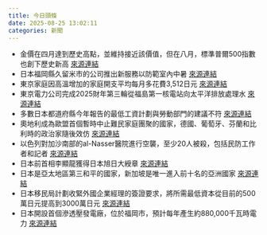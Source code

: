 ```yaml
---
title: 今日頭條
date: 2025-08-25 13:02:11
categories: 新聞            
---
```

- 金價在四月達到歷史高點，並維持接近該價值，但在八月，標準普爾500指數也創下歷史新高 [來源連結](https://asiatimes.com/2025/08/gold-losing-its-shine-as-a-hedging-safe-haven/)
- 日本福岡縣久留米市的公司推出新服務以防範室內中暑 [來源連結](https://www.japantimes.co.jp/news/2025/08/25/japan/fukuoka-firm-heat-shielding-film/)
- 東京家庭因高溫增加的家庭開支平均每月多花費3,512日元 [來源連結](https://www.japantimes.co.jp/business/2025/08/25/economy/heat-household-expenses/)
- 東京電力公司完成2025財年第三輪從福島第一核電站向太平洋排放處理水 [來源連結](https://www.japantimes.co.jp/news/2025/08/25/japan/tepco-water-release-third-round/)
- 多數日本都道府縣今年報告的最低工資計劃與勞動部門的建議不符 [來源連結](https://www.japantimes.co.jp/business/2025/08/25/economy/minimum-wage-prefectures/)
- 奧地利成為歐盟首個暫時中止難民家庭團聚的國家，德國、葡萄牙、芬蘭和比利時的政治家隨後效仿 [來源連結](https://www.theguardian.com/world/2025/aug/25/how-strict-reunification-rules-europe-keeping-families-apart)
- 以色列對加沙南部的al-Nasser醫院進行空襲，至少20人被殺，包括民防工作者和記者 [來源連結](https://www.theguardian.com/world/2025/aug/25/journalists-among-people-killed-by-israeli-strike-on-gaza-hospital)
- 日本前首相李顯龍獲得日本旭日大綬章 [來源連結](https://www.japantimes.co.jp/news/2025/08/25/japan/ishiba-cordon-ex-singapore-prime-minister/)
- 日本是亞太地區第三和平的國家，新加坡是唯一進入前十名的亞洲國家 [來源連結](https://www.japantimes.co.jp/news/2025/08/25/japan/society/japan-security-ranking/)
- 日本移民局計劃收緊外國企業經理的簽證要求，將所需最低資本從目前的500萬日元提高到3000萬日元 [來源連結](https://www.japantimes.co.jp/business/2025/08/25/japan-tighten-visa-business-manager/)
- 日本開設首個滲透壓發電廠，位於福岡市，預計每年產生約880,000千瓦時電力 [來源連結](https://www.theguardian.com/world/2025/aug/25/japan-osmotic-power-plant-fukuoka)



